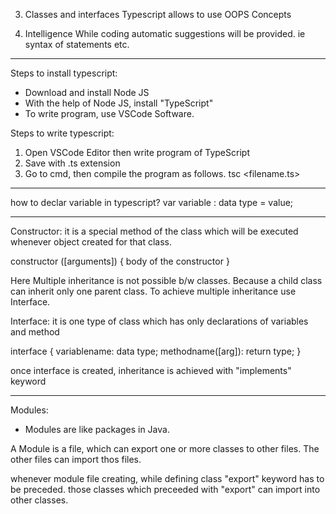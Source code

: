 3. Classes and interfaces 
Typescript allows to use OOPS Concepts

4. Intelligence
While coding automatic suggestions will be provided. ie syntax of statements etc.

-----------

Steps to install typescript:
- Download and install Node JS
- With the help of Node JS, install "TypeScript"
- To write program, use VSCode Software.

Steps to write typescript:
1. Open VSCode Editor then write program of TypeScript
2. Save with .ts extension
3. Go to cmd, then compile the program as follows.
        tsc <filename.ts>

--------------

how to declar variable in typescript?
var variable : data type = value;

--------------

Constructor: 
it is a special method of the class which will be executed whenever object created for that class.

constructor ([arguments]) {
        body of the constructor
}

Here Multiple inheritance is not possible b/w classes. Because a child class can inherit only one parent class. To achieve multiple inheritance use Interface.

Interface: it is one type of class which has only declarations of variables and method

interface <iface name> {
        variablename: data type;
        methodname([arg]): return type;
}

once interface is created, inheritance is achieved with "implements" keyword


---------

Modules: 
- Modules are like packages in Java.

A Module is a file, which can export one or more classes to other files. The other files can import thos files.

whenever module file creating, while defining class "export" keyword has to be preceded.
those classes which preceeded with "export" can import into other classes.

